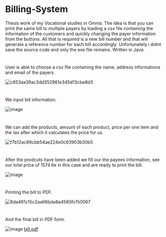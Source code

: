 # Billing-System
Thesis work of my Vocational studies in Omnia. 
The idea is that you can print the same bill to multiple payers by loading a csv file containing the information of the customers and quickly changing the payer information from the buttons. All that is required is a new bill number and that will generate a reference number for each bill accordingly.
Unfortunately i didnt save the source code and only the exe file remains. 
Written in Java.
# 
User is able to choose a csv file containing the name, address informations and email of the payers.

![c853aa39ac3dd352961e345d13cbe8d3](https://user-images.githubusercontent.com/47556122/213909775-3e47b9e3-4326-43d9-bac5-d9b1ac664348.gif)
#
We input bill information.

![image](https://user-images.githubusercontent.com/47556122/213910983-91d14599-5f1a-4ffd-8078-33df62ce001a.png)
#
We can add the products, amount of each product, price per one item and the tax after which it calculates the price for us.

![f7b12ac89cbb54ae224e0c63903b30b5](https://user-images.githubusercontent.com/47556122/213910228-9b08ee94-6190-4ea5-825e-5774434f6041.gif)
#
After the prodcuts have been added we fill our the payees information, see our total price of 1574.6e in this case and are ready to print the bill.

![image](https://user-images.githubusercontent.com/47556122/213910721-8f6fb176-8b39-4ba6-b96e-6d50c65536ac.png)
#
Printing the bill to PDF.

![8da461c15c2aa66bda8a4580fcf50067](https://user-images.githubusercontent.com/47556122/213911219-7dabb666-fa97-41c0-8f02-869a37699b78.gif)
#
And the final bill in PDF form.

![image](https://user-images.githubusercontent.com/47556122/213911282-8e2b49f8-b523-48d1-a624-c435ec068480.png)
[bill.pdf](https://github.com/JarvensivuS/Billing-System/files/10474167/bill.pdf)

